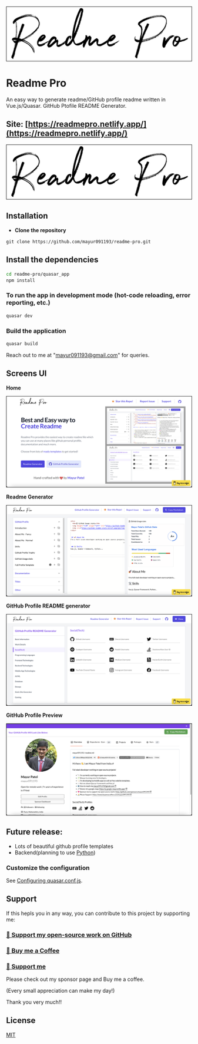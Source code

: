 <p float="left">
	<kbd>
<img src="src/assets/logo.png" border="1" alt="Details"
	title="GitHub Profile README generator"  />	
	</kbd>
</p>

# Readme Pro

An easy way to generate readme/GitHub profile readme written in Vue.js/Quasar. GitHub Ptofile README Generator.

## Site: [https://readmepro.netlify.app/](https://readmepro.netlify.app/)
<p float="left">
	<kbd>
<img src="quasar_app/src/assets/logo.png" border="1" alt="Details"
	title="Readme Pro"  />	
	</kbd>
</p>



## Installation

* **Clone the repository**

```
git clone https://github.com/mayur091193/readme-pro.git
```

## Install the dependencies
```bash
cd readme-pro/quasar_app
npm install
```

### To run the app in development mode (hot-code reloading, error reporting, etc.)
```bash
quasar dev
```


### Build the application
```bash
quasar build
```

Reach out to me at "mayur091193@gmail.com" for queries.

## Screens UI
**Home**
<p float="left">
        <kbd>
<img src="src/assets/home.png" border="1" alt="Login"
        title="Home"  />
                </kbd>
</p>

**Readme Generator**
<p float="left">
	<kbd>
<img src="src/assets/readme_generator.png" border="1" alt="Home"
	title="Readme Generator"  />
		</kbd>
</p>

**GitHub Profile README generator**
<p float="left">
	<kbd>
<img src="src/assets/gh_generator.png" border="1" alt="Details"
	title="GitHub Profile README generator"  />	
	</kbd>
</p>

**GitHub Profile Preview**
<p float="left">
	<kbd>
<img src="src/assets/github_preview.png" border="1" alt="Category"
	title="GitHub Profile Preview"  />
	</kbd>
</p>

## Future release:
* Lots of beautiful github profile templates
* Backend(planning to use [Python](https://www.python.org/))

### Customize the configuration
See [Configuring quasar.conf.js](https://quasar.dev/quasar-cli/quasar-conf-js).

## Support

If this hepls you in any way, you can contribute to this project by supporting me:

### [💜 Support my open-source work on GitHub](https://github.com/sponsors/mayur091193)
### [💜 Buy me a Coffee](https://www.buymeacoffee.com/mayur091193)
### [💜 Support me](https://paypal.me/mayurpp)

Please check out my sponsor page and Buy me a coffee.

(Every small appreciation can make my day!)

Thank you very much!!

## License

[MIT](http://opensource.org/licenses/MIT)
